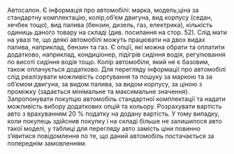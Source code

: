 Автосалон.
Є інформація про автомобілі: марка, модель,ціна за стандартну комплектацію, колір,об’єм двигуна, вид корпусу (седан, хечбек тощо), вид палива (бензин, дизель, газ, електрика), кількість одиниць даного товару на складі (див. посилання на стор. 52). Слід мати на увазі те, що деякі автомобілі можуть працювати на двох видах палива, наприклад, бензин та газ. Є опції, які можна обрати та оплатити додатково, наприклад, кондиціонер, підігрів сидіння водія, регулювання по висоті сидіння водія тощо. Колір автомобіля, який не є базовим, також оплачується додатково. Для перегляду інформації про автомобілі слід реалізувати можливість сортування та пошуку за маркою та за об’ємом двигуна, за видом палива, за видом корпусу, за ціною з проміжку (задається мінімальне та максимальне значення). Запропонувати покупцю автомобіль стандартної комплектації та надати можливість вибору додаткових опцій та кольору. Розрахувати вартість авто з врахуванням 20 % податку на додану вартість. У тому випадку, коли покупець здійснив покупку і на складі більше не залишилося авто такої моделі, у таблиці для перегляду авто замість ціни повинно з’явитися повідомлення по те, що даний автомобіль постачається за попереднім замовленням.